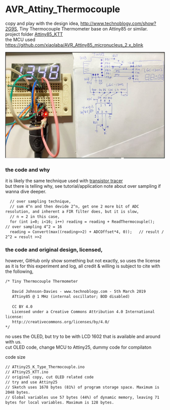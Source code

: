 # AVR_Attiny_Thermocouple
copy and play with the design idea, http://www.technoblogy.com/show?2G9S, Tiny Thermocouple Thermometer base on Attiny85 or similar.  
project folder [Attiny85_KTT](Attiny85_KTT)  
the MCU used https://github.com/xiaolaba/AVR_Attiny85_micronucleus_2.x_blink  

![Attiny85_KTT.JPG](Attiny85_KTT/Attiny85_KTT.JPG)

### the code and why  
it is likely the same technique used with [transistor tracer](https://github.com/xiaolaba/Curve_Tracer_testing)  
but there is telling why, see tutorial/application note about over sampling if wanna dive deeper.  
```
  // over sampling technique, 
  // sum 4^n and then devide 2^n, get one 2 more bit of ADC resolution, and inherent a FIR filter does, but it is slow,
  // n = 2 in this case,
  for (int i=0; i<16; i++) reading = reading + ReadThermocouple();   // over sampling 4^2 = 16
  reading = Convert(max((reading>>2) + ADCOffset*4, 0));   // result / 2^2 = result >>2

```



### the code and original design, licensed, 
however, GitHub only show something but not exactly, so uses the license as it is for this experiment and log, all credit & willing is subject to cite with the following,

```
/* Tiny Thermocouple Thermometer

   David Johnson-Davies - www.technoblogy.com - 5th March 2019
   ATtiny85 @ 1 MHz (internal oscillator; BOD disabled)
   
   CC BY 4.0
   Licensed under a Creative Commons Attribution 4.0 International license: 
   http://creativecommons.org/licenses/by/4.0/
*/
```

no uses the OLED, but try to be with LCD 1602 that is available and around with us.  
cut OLED code, change MCU to Attiny25, dummy code for compilaton

code size
```
// ATtiny25_K_Type_Thermocouple.ino
// ATtiny25_KTT.ino
// original copy, cut OLED related code
// try and use Attiny25
// Sketch uses 1678 bytes (81%) of program storage space. Maximum is 2048 bytes.
// Global variables use 57 bytes (44%) of dynamic memory, leaving 71 bytes for local variables. Maximum is 128 bytes.
```
